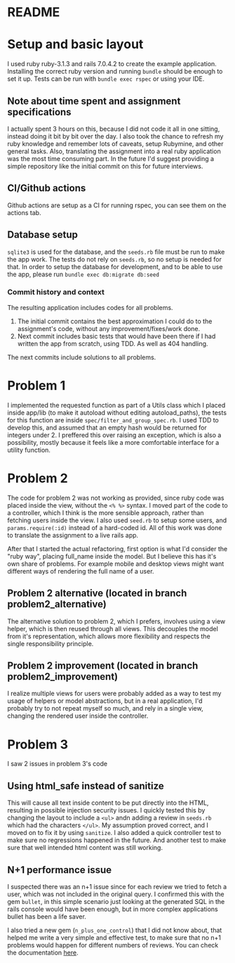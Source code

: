 # README

# Setup and basic layout

I used ruby ruby-3.1.3 and rails 7.0.4.2 to create the example application. Installing the correct ruby version and running `bundle` should be enough to set it up. Tests can be run with `bundle exec rspec` or using your IDE.

## Note about time spent and assignment specifications

I actually spent 3 hours on this, because I did not code it all in one sitting, instead doing it bit by bit over the day. I also took the chance to refresh my ruby knowledge and remember lots of caveats, setup Rubymine, and other general tasks. Also, translating the assignment into a real ruby application was the most time consuming part. In the future I'd suggest providing a simple repository like the initial commit on this for future interviews.

## CI/Github actions

Github actions are setup as a CI for running rspec, you can see them on the actions tab.

## Database setup

`sqlite3` is used for the database, and the `seeds.rb` file must be run to make the app work. The tests do not rely on `seeds.rb`, so no setup is needed for that. In order to setup the database for development, and to be able to use the app, please run `bundle exec db:migrate db:seed`

### Commit history and context
The resulting application includes codes for all problems. 
1. The initial commit contains the best approximation I could do to the assignment's code, without any improvement/fixes/work done.
2. Next commit includes basic tests that would have been there if I had written the app from scratch, using TDD. As well as 404 handling.

The next commits include solutions to all problems.

# Problem 1

I implemented the requested function as part of a Utils class which I placed inside app/lib (to make it autoload without editing autoload_paths), the tests for this function are inside `spec/filter_and_group_spec.rb`. I used TDD to develop this, and assumed that an empty hash would be returned for integers under 2. I preffered this over raising an exception, which is also a possibility, mostly because it feels like a more comfortable interface for a utility function.

# Problem 2

The code for problem 2 was not working as provided, since ruby code was placed inside the view, without the `<% %>` syntax. I moved part of the code to a controller, which I think is the more sensible approach, rather than fetching users inside the view. I also used `seed.rb` to setup some users, and `params.require(:id)` instead of a hard-coded id. All of this work was done to translate the assignment to a live rails app.

After that I started the actual refactoring, first option is what I'd consider the "ruby way", placing full_name inside the model. But I believe this has it's own share of problems. For example mobile and desktop views might want different ways of rendering the full name of a user.

## Problem 2 alternative (located in branch problem2_alternative)

The alternative solution to problem 2, which I prefers, involves using a view helper, which is then reused through all views. This decouples the model from it's representation, which allows more flexibility and respects the single responsibility principle.

## Problem 2 improvement (located in branch problem2_improvement)

I realize multiple views for users were probably added as a way to test my usage of helpers or model abstractions, but in a real application, I'd probably try to not repeat myself so much, and rely in a single view, changing the rendered user inside the controller. 

# Problem 3

I saw 2 issues in problem 3's code

## Using html_safe instead of sanitize

This will cause all text inside content to be put directly into the HTML, resulting in possible injection security issues. I quickly tested this by changing the layout to include a `<ul>` andn adding a review in `seeds.rb` which had the characters `</ul>`. My assumption proved correct, and I moved on to fix it by using `sanitize`. I also added a quick controller test to make sure no regressions happened in the future. And another test to make sure that well intended html content was still working.

## N+1 performance issue

I suspected there was an n+1 issue since for each review we tried to fetch a user, which was not included in the original query. I confirmed this with the gem `bullet`, in this simple scenario just looking at the generated SQL in the rails console would have been enough, but in more complex applications bullet has been a life saver.

I also tried a new gem (`n_plus_one_control`) that I did not know about, that helped me write a very simple and effective test, to make sure that no n+1 problems would happen for different numbers of reviews. You can check the documentation [here](https://github.com/palkan/n_plus_one_control).
